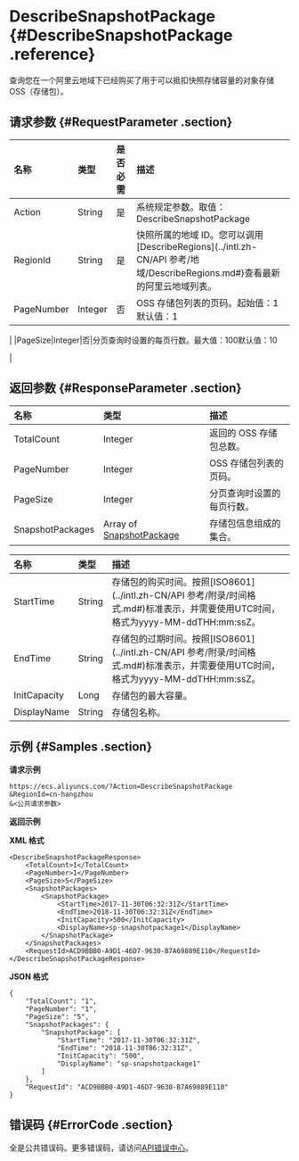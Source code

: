 # DescribeSnapshotPackage {#DescribeSnapshotPackage .reference}

查询您在一个阿里云地域下已经购买了用于可以抵扣快照存储容量的对象存储OSS（存储包）。

## 请求参数 {#RequestParameter .section}

|名称|类型|是否必需|描述|
|:-|:-|:---|:-|
|Action|String|是|系统规定参数。取值：DescribeSnapshotPackage|
|RegionId|String|是|快照所属的地域 ID。您可以调用[DescribeRegions](../intl.zh-CN/API 参考/地域/DescribeRegions.md#)查看最新的阿里云地域列表。|
|PageNumber|Integer|否|OSS 存储包列表的页码。起始值：1默认值：1

|
|PageSize|Integer|否|分页查询时设置的每页行数。最大值：100默认值：10

|

## 返回参数 {#ResponseParameter .section}

|名称|类型|描述|
|:-|:-|:-|
|TotalCount|Integer|返回的 OSS 存储包总数。|
|PageNumber|Integer|OSS 存储包列表的页码。|
|PageSize|Integer|分页查询时设置的每页行数。|
|SnapshotPackages|Array of [SnapshotPackage](#)|存储包信息组成的集合。|

|名称|类型|描述|
|:-|:-|:-|
|StartTime|String|存储包的购买时间。按照[ISO8601](../intl.zh-CN/API 参考/附录/时间格式.md#)标准表示，并需要使用UTC时间，格式为yyyy-MM-ddTHH:mm:ssZ。|
|EndTime|String|存储包的过期时间。按照[ISO8601](../intl.zh-CN/API 参考/附录/时间格式.md#)标准表示，并需要使用UTC时间，格式为yyyy-MM-ddTHH:mm:ssZ。|
|InitCapacity|Long|存储包的最大容量。|
|DisplayName|String|存储包名称。|

## 示例 {#Samples .section}

**请求示例** 

```
https://ecs.aliyuncs.com/?Action=DescribeSnapshotPackage
&RegionId=cn-hangzhou
&<公共请求参数>
```

**返回示例**

**XML 格式**

```
<DescribeSnapshotPackageResponse>
	<TotalCount>1</TotalCount>
	<PageNumber>1</PageNumber>
	<PageSize>5</PageSize>
	<SnapshotPackages>
		<SnapshotPackage>
			<StartTime>2017-11-30T06:32:31Z</StartTime>
			<EndTime>2018-11-30T06:32:31Z</EndTime>
			<InitCapacity>500</InitCapacity>
			<DisplayName>sp-snapshotpackage1</DisplayName>
		</SnapshotPackage>
	</SnapshotPackages>
	<RequestId>ACD9BBB0-A9D1-46D7-9630-B7A69889E110</RequestId>
</DescribeSnapshotPackageResponse>
```

**JSON 格式**

```
{
	"TotalCount": "1",
	"PageNumber": "1",
	"PageSize": "5",
	"SnapshotPackages": {
		"SnapshotPackage": [
			"StartTime": "2017-11-30T06:32:31Z",
			"EndTime": "2018-11-30T06:32:31Z",
			"InitCapacity": "500",
			"DisplayName": "sp-snapshotpackage1"
		]
	},
	"RequestId": "ACD9BBB0-A9D1-46D7-9630-B7A69889E110"
}
```

## 错误码 {#ErrorCode .section}

全是公共错误码。更多错误码，请访问[API错误中心](https://error-center.alibabacloud.com/status/product/Ecs)。

